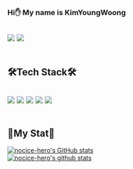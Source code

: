 ### Hi✋ My name is KimYoungWoong
<a href="https://velog.io/@highero-k" target="_blank"><img src="https://img.shields.io/badge/Velog-33ba91?style=flat-square&logo=V&logoColor=white"/></a>
<a href="https://mail.naver.com/" target="_blank"><img src="https://img.shields.io/badge/hero2626@naver.com-03C75A?style=flat-square&logo=Naver&logoColor=white"/></a>
<br><br><br>
🛠Tech Stack🛠
---
<img src="https://img.shields.io/badge/Python-3766AB?style=flat-square&logo=Python&logoColor=white"/></a>
<img src="https://img.shields.io/badge/HTML-E34F26?style=flat-square&logo=HTML5&logoColor=white"/></a>
<img src="https://img.shields.io/badge/CSS-1572B6?style=flat-square&logo=CSS3&logoColor=white"/></a>
<img src="https://img.shields.io/badge/JavaScript-F7DF1E?style=flat-square&logo=JavaScript&logoColor=white"/></a>
<img src="https://img.shields.io/badge/React-61DAFB?style=flat-square&logo=React&logoColor=white"/></a>
<br><br><br>
📖My Stat📖
---
[![nocice-hero's GitHub stats](https://github-readme-stats.vercel.app/api?username=novice-hero)](https://github.com/anuraghazra/github-readme-stats)<br>
[![nocice-hero's github stats](https://github-readme-stats.vercel.app/api/top-langs/?username=novice-hero&show_icons=true&hide_border=true&title_color=004386&icon_color=004386&layout=compact)](https://github.com/novice-hero)
